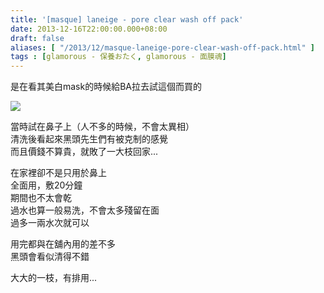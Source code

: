 ```yaml
---
title: '[masque] laneige - pore clear wash off pack'
date: 2013-12-16T22:00:00.000+08:00
draft: false
aliases: [ "/2013/12/masque-laneige-pore-clear-wash-off-pack.html" ]
tags : [glamorous - 保養おたく, glamorous - 面膜魂]
---
```


是在看其美白mask的時候給BA拉去試這個而買的  

[![](https://3.bp.blogspot.com/-PF7kYr-4Nes/XCiIPXEYXAI/AAAAAAAADNY/O-PSkSQMqF8-wFNlScxAnvcwEfSXjNTkACLcBGAs/s640/57.jpg)](https://3.bp.blogspot.com/-PF7kYr-4Nes/XCiIPXEYXAI/AAAAAAAADNY/O-PSkSQMqF8-wFNlScxAnvcwEfSXjNTkACLcBGAs/s1600/57.jpg)

當時試在鼻子上（人不多的時候，不會太異相）  
清洗後看起來黑頭先生們有被克制的感覺  
而且價錢不算貴，就敗了一大枝回家...    
  
在家裡卻不是只用於鼻上  
全面用，敷20分鐘  
期間也不太會乾   
過水也算一般易洗，不會太多殘留在面  
過多一兩水次就可以   
  
用完都與在舖內用的差不多  
黑頭會看似清得不錯    
  
大大的一枝，有排用...